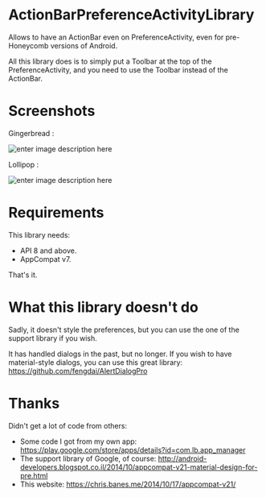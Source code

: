 ActionBarPreferenceActivityLibrary
==================================

Allows to have an ActionBar even on PreferenceActivity, even for pre-Honeycomb versions of Android.

All this library does is to simply put a Toolbar at the top of the PreferenceActivity, and you need to use the Toolbar instead of the ActionBar.

Screenshots
==
Gingerbread :

![enter image description here](https://raw.githubusercontent.com/AndroidDeveloperLB/MaterialStuffLibrary/master/1.png)

Lollipop : 

![enter image description here](https://raw.githubusercontent.com/AndroidDeveloperLB/MaterialStuffLibrary/master/2.png)

Requirements
==
This library needs:
 - API 8 and above.
 - AppCompat v7.

That's it.

What this library doesn't do
==
Sadly, it doesn't style the preferences, but you can use the one of the support library if you wish.

It has handled dialogs in the past, but no longer. If you wish to have material-style dialogs, you can use this great library:
    https://github.com/fengdai/AlertDialogPro

Thanks
==
Didn't get a lot of code from others:
 
 - Some code I got from my own app:
 https://play.google.com/store/apps/details?id=com.lb.app_manager
 - The support library of Google, of course:
 http://android-developers.blogspot.co.il/2014/10/appcompat-v21-material-design-for-pre.html
 - This website:
 https://chris.banes.me/2014/10/17/appcompat-v21/  
